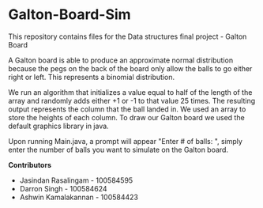 # Galton-Board-Sim
This repository contains files for the Data structures final project - Galton Board

A Galton board is able to produce an approximate normal distribution because the pegs on the back of the board only allow the balls to go either right or left. This represents a binomial distribution.

We run an algorithm that initializes a value equal to half of the length of the array and randomly adds either +1 or -1 to that value 25 times. The resulting output represents the column that the ball landed in. We used an array to store the heights of each column. To draw our Galton board we used the default graphics library in java.

Upon running Main.java, a prompt will appear "Enter # of balls: ", simply enter the number of balls you want to simulate on the Galton board.
  
**Contributors**

<ul>
	<li>Jasindan Rasalingam - 100584595</li>
	<li>Darron Singh - 100584624</li>
	<li>Ashwin Kamalakannan - 100584423</li>
</ul>
